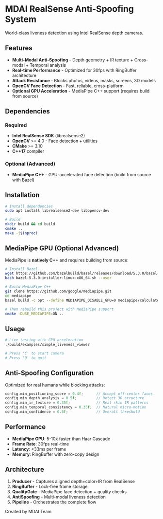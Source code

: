 # MDAI RealSense Anti-Spoofing System

World-class liveness detection using Intel RealSense depth cameras.

## Features

- **Multi-Modal Anti-Spoofing** - Depth geometry + IR texture + Cross-modal + Temporal analysis
- **Real-time Performance** - Optimized for 30fps with RingBuffer architecture
- **Attack Resistance** - Blocks photos, videos, masks, screens, 3D models
- **OpenCV Face Detection** - Fast, reliable, cross-platform
- **Optional GPU Acceleration** - MediaPipe C++ support (requires build from source)

## Dependencies

### Required
- **Intel RealSense SDK** (librealsense2)
- **OpenCV** >= 4.0 - Face detection + utilities
- **CMake** >= 3.10
- **C++17** compiler

### Optional (Advanced)
- **MediaPipe C++** - GPU-accelerated face detection (build from source with Bazel)

## Installation

```bash
# Install dependencies
sudo apt install librealsense2-dev libopencv-dev

# Build
mkdir build && cd build
cmake ..
make -j$(nproc)
```

## MediaPipe GPU (Optional Advanced)

MediaPipe is **natively C++** and requires building from source:

```bash
# Install Bazel
wget https://github.com/bazelbuild/bazel/releases/download/5.3.0/bazel-5.3.0-installer-linux-x86_64.sh
bash bazel-5.3.0-installer-linux-x86_64.sh --user

# Build MediaPipe C++
git clone https://github.com/google/mediapipe.git
cd mediapipe
bazel build -c opt --define MEDIAPIPE_DISABLE_GPU=0 mediapipe/calculators/...

# Then rebuild this project with MediaPipe support
cmake -DUSE_MEDIAPIPE=ON ..
```

## Usage

```bash
# Live testing with GPU acceleration
./build/examples/simple_liveness_viewer

# Press 'C' to start camera
# Press 'Q' to quit
```

## Anti-Spoofing Configuration

Optimized for real humans while blocking attacks:

```cpp
config.min_positioning_score = 0.4f;      // Accept off-center faces
config.min_depth_analysis = 0.5f;         // Detect 3D structure
config.min_ir_texture = 0.35f;            // Real skin IR patterns
config.min_temporal_consistency = 0.35f;  // Natural micro-motion
config.min_confidence = 0.5f;             // Overall threshold
```

## Performance

- **MediaPipe GPU**: 5-10x faster than Haar Cascade
- **Frame Rate**: 30fps real-time
- **Latency**: <33ms per frame
- **Memory**: RingBuffer with zero-copy design

## Architecture

1. **Producer** - Captures aligned depth+color+IR from RealSense
2. **RingBuffer** - Lock-free frame storage
3. **QualityGate** - MediaPipe face detection + quality checks
4. **AntiSpoofing** - Multi-modal liveness detection
5. **Pipeline** - Orchestrates the complete flow

Created by MDAI Team
